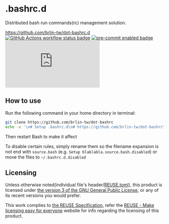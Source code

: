 # .bashrc.d

Distributed bash run commands(rc) management solution.

<https://github.com/brlin-tw/dot-bashrc.d>  
[![GitHub Actions workflow status badge](https://github.com/brlin-tw/dot-bashrc.d/actions/workflows/check-potential-problems.yml/badge.svg "GitHub Actions workflow status")](https://github.com/brlin-tw/dot-bashrc.d/actions/workflows/check-potential-problems.yml) [![pre-commit enabled badge](https://img.shields.io/badge/pre--commit-enabled-brightgreen?logo=pre-commit&logoColor=white "This project uses pre-commit to check potential problems")](https://pre-commit.com/) [![REUSE Specification compliance badge](https://api.reuse.software/badge/github.com/brlin-tw/dot-bashrc.d "This project complies to the REUSE specification to decrease software licensing costs")](https://api.reuse.software/info/github.com/brlin-tw/dot-bashrc.d)

## How to use

Run the following command in your home directory in terminal:

```bash
git clone https://github.com/brlin-tw/dot-bashrc
echo -e '\n# Setup .bashrc.d\n# https://github.com/brlin-tw/dot-bashrc\nsource "${HOME}/.bashrc.d/README.setup"\n' >> "${HOME}/.bashrc"
```

Then restart Bash to make it affect

To disable certain rules, simply rename them so the filename expansion is not end with `source.bash` (e.g. `Setup blablabla.source.bash.disabled`) or move the files to `~/.bashrc.d.disabled`

## Licensing

Unless otherwise noted(individual file's header/[REUSE.toml](REUSE.toml)), this product is licensed under [the version 3 of the GNU General Public License](https://www.gnu.org/licenses/gpl-3.0.html.en), or any of its recent versions you would prefer.

This work complies to [the REUSE Specification](https://reuse.software/spec/), refer the [REUSE - Make licensing easy for everyone](https://reuse.software/) website for info regarding the licensing of this product.
